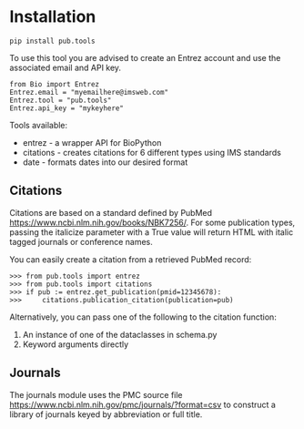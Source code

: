 # Installation

    pip install pub.tools

To use this tool you are advised to create an Entrez account and use the associated email and API key.

    from Bio import Entrez
    Entrez.email = "myemailhere@imsweb.com"
    Entrez.tool = "pub.tools"
    Entrez.api_key = "mykeyhere"

Tools available:

* entrez - a wrapper API for BioPython
* citations - creates citations for 6 different types using IMS standards
* date - formats dates into our desired format

## Citations

Citations are based on a standard defined by PubMed https://www.ncbi.nlm.nih.gov/books/NBK7256/.
For some publication types, passing the italicize parameter with a True value will return
HTML with italic tagged journals or conference names.

You can easily create a citation from a retrieved PubMed record:

    >>> from pub.tools import entrez
    >>> from pub.tools import citations
    >>> if pub := entrez.get_publication(pmid=12345678):
    >>>     citations.publication_citation(publication=pub)

Alternatively, you can pass one of the following to the citation function:

1. An instance of one of the dataclasses in schema.py
2. Keyword arguments directly

## Journals

The journals module uses the PMC source file https://www.ncbi.nlm.nih.gov/pmc/journals/?format=csv
to construct a library of journals keyed by abbreviation or full title.